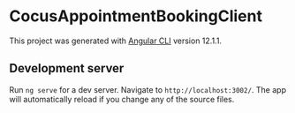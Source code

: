 # CocusAppointmentBookingClient

This project was generated with [Angular CLI](https://github.com/angular/angular-cli) version 12.1.1.

## Development server

Run `ng serve` for a dev server. Navigate to `http://localhost:3002/`. The app will automatically reload if you change any of the source files.

